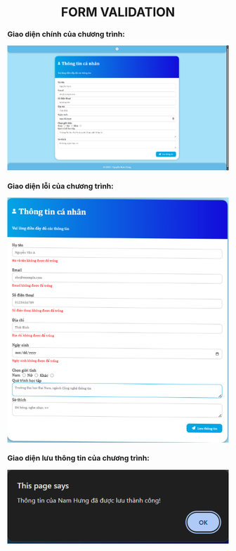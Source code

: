 <h1 align="center">FORM VALIDATION </h1>

### Giao diện chính của chương trình:
<img src="images/GiaoDienChinh.png" alt="System Architecture" width="800"/>

### Giao diện lỗi của chương trình:
<img src="images/TruongHopLoi.png" alt="System Architecture" width="800"/>

### Giao diện lưu thông tin của chương trình:
<img src="images/LuuThongTin.png" alt="System Architecture" width="800"/>

